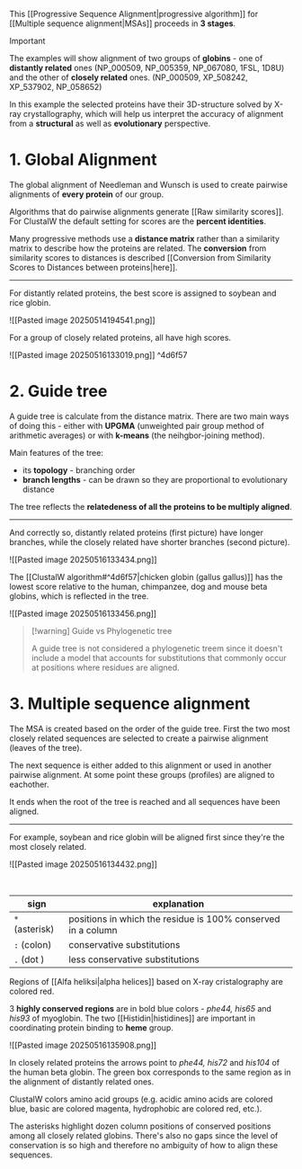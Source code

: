 This [[Progressive Sequence Alignment|progressive algorithm]] for [[Multiple sequence alignment|MSAs]] proceeds in **3 stages**. 

> [!important]
> The examples will show alignment of two groups of **globins** - one of **distantly related** ones (NP_000509, NP_005359, NP_067080, 1FSL, 1D8U) and the other of **closely related** ones. (NP_000509, XP_508242, XP_537902, NP_058652)
>
> In this example the selected proteins have their 3D-structure solved by X-ray crystallography, which will help us interpret the accuracy of alignment from a **structural** as well as **evolutionary** perspective.

# 1. Global Alignment

The global alignment of Needleman and Wunsch is used to create pairwise alignments of **every protein** of our group.

Algorithms that do pairwise alignments generate [[Raw similarity scores]]. For ClustalW the default setting for scores are the **percent identities**.

Many progressive methods use a **distance matrix** rather than a similarity matrix to describe how the proteins are related. The **conversion** from similarity scores to distances is described [[Conversion from Similarity Scores to Distances between proteins|here]].

---

For distantly related proteins, the best score is assigned to soybean and rice globin.

![[Pasted image 20250514194541.png]]

For a group of closely related proteins, all have high scores.

![[Pasted image 20250516133019.png]] ^4d6f57

# 2. Guide tree

A guide tree is calculate from the distance matrix. There are two main ways of doing this - either with **UPGMA** (unweighted pair group method of arithmetic averages) or with **k-means** (the neihgbor-joining method).

Main features of the tree:

- its **topology** - branching order
- **branch lengths** - can be drawn so they are proportional to evolutionary distance

The tree reflects the **relatedeness of all the proteins to be multiply aligned**.

---

And correctly so, distantly related proteins (first picture) have longer branches, while the closely related have shorter branches (second picture).

![[Pasted image 20250516133434.png]]

The [[ClustalW algorithm#^4d6f57|chicken globin (gallus gallus)]] has the lowest score relative to the human, chimpanzee, dog and mouse beta globins, which is reflected in the tree.

![[Pasted image 20250516133456.png]]

> [!warning] Guide vs Phylogenetic tree
>
> A guide tree is not considered a phylogenetic treem since it doesn't include a model that accounts for substitutions that commonly occur at positions where residues are aligned.

# 3. Multiple sequence alignment

The MSA is created based on the order of the guide tree. First the two most closely related sequences are selected to create a pairwise alignment (leaves of the tree). 

The next sequence is either added to this alignment or used in another pairwise alignment. At some point these groups (profiles) are aligned to eachother.

It ends when the root of the tree is reached and all sequences have been aligned.

---

For example, soybean and rice globin will be aligned first since they're the most closely related.

![[Pasted image 20250516134432.png]]

<br>

| sign           | explanation                                                  |
| -------------- | ------------------------------------------------------------ |
| `*` (asterisk) | positions in which the residue is 100% conserved in a column |
| `:` (colon)    | conservative substitutions                                   |
| `.` (dot )     | less conservative substitutions                              |

Regions of [[Alfa heliksi|alpha helices]] based on X-ray cristalography are colored red.

3 **highly conserved regions** are in bold blue colors - *phe44, his65* and *his93* of myoglobin. The two [[Histidin|histidines]] are important in coordinating protein binding to **heme** group.

![[Pasted image 20250516135908.png]]

In closely related proteins the arrows point to *phe44, his72* and *his104* of the human beta globin. The green box corresponds to the same region as in the alignment of distantly related ones.

ClustalW colors amino acid groups (e.g. acidic amino acids are colored blue, basic are colored magenta, hydrophobic are colored red, etc.).

The asterisks highlight dozen column positions of conserved positions among all closely related globins. There's also no gaps since the level of conservation is so high and therefore no ambiguity of how to align these sequences.